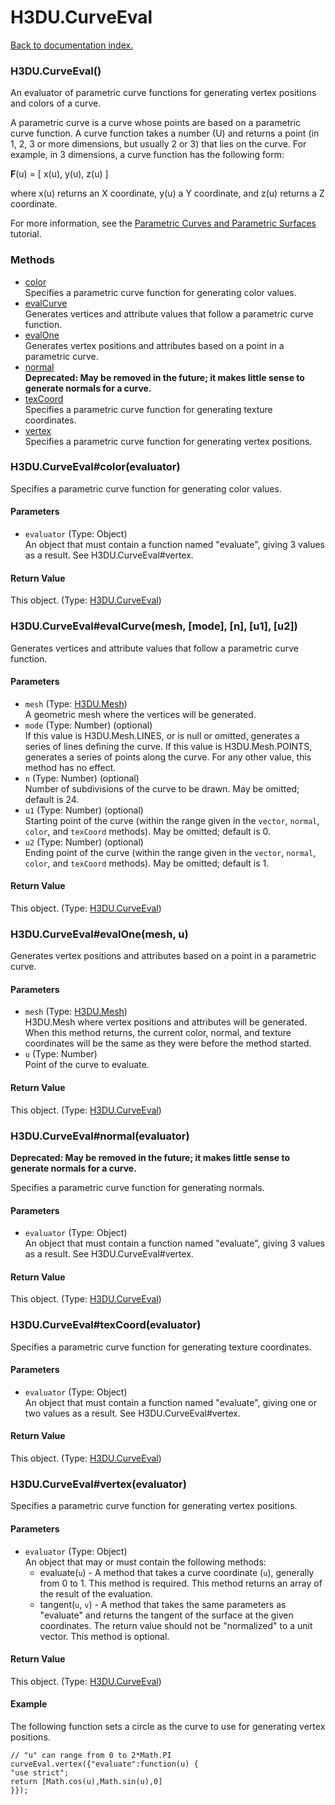 # H3DU.CurveEval

[Back to documentation index.](index.md)

 <a name='H3DU.CurveEval'></a>
### H3DU.CurveEval()

An evaluator of parametric curve functions for generating
vertex positions and colors of a curve.

A parametric curve is a curve whose points are based on a
parametric curve function. A curve function takes a number
(U) and returns a point (in 1, 2, 3 or more dimensions, but
usually 2 or 3) that lies on the curve. For example, in 3
dimensions, a curve function has the following form:

<b>F</b>(u) = [ x(u), y(u), z(u) ]

where x(u) returns an X coordinate, y(u) a Y coordinate,
and z(u) returns a Z coordinate.

For more information, see the <a href="tutorial-surfaces.md">Parametric Curves and Parametric Surfaces</a> tutorial.

### Methods

* [color](#H3DU.CurveEval_H3DU.CurveEval_color)<br>Specifies a parametric curve function for generating color values.
* [evalCurve](#H3DU.CurveEval_H3DU.CurveEval_evalCurve)<br>Generates vertices and attribute values that follow a parametric curve
function.
* [evalOne](#H3DU.CurveEval_H3DU.CurveEval_evalOne)<br>Generates vertex positions and attributes based on a point
in a parametric curve.
* [normal](#H3DU.CurveEval_H3DU.CurveEval_normal)<br><b>Deprecated: May be removed in the future; it makes little sense
to generate normals for a curve.</b>
* [texCoord](#H3DU.CurveEval_H3DU.CurveEval_texCoord)<br>Specifies a parametric curve function for generating texture coordinates.
* [vertex](#H3DU.CurveEval_H3DU.CurveEval_vertex)<br>Specifies a parametric curve function for generating vertex positions.

 <a name='H3DU.CurveEval_H3DU.CurveEval_color'></a>
### H3DU.CurveEval#color(evaluator)

Specifies a parametric curve function for generating color values.

#### Parameters

* `evaluator` (Type: Object)<br>
    An object that must contain a function named "evaluate", giving 3 values as a result. See H3DU.CurveEval#vertex. </ul>

#### Return Value

This object. (Type: <a href="H3DU.CurveEval.md">H3DU.CurveEval</a>)

 <a name='H3DU.CurveEval_H3DU.CurveEval_evalCurve'></a>
### H3DU.CurveEval#evalCurve(mesh, [mode], [n], [u1], [u2])

Generates vertices and attribute values that follow a parametric curve
function.

#### Parameters

* `mesh` (Type: <a href="H3DU.Mesh.md">H3DU.Mesh</a>)<br>
    A geometric mesh where the vertices will be generated.
* `mode` (Type: Number) (optional)<br>
    If this value is H3DU.Mesh.LINES, or is null or omitted, generates a series of lines defining the curve. If this value is H3DU.Mesh.POINTS, generates a series of points along the curve. For any other value, this method has no effect.
* `n` (Type: Number) (optional)<br>
    Number of subdivisions of the curve to be drawn. May be omitted; default is 24.
* `u1` (Type: Number) (optional)<br>
    Starting point of the curve (within the range given in the <code>vector</code>, <code>normal</code>, <code>color</code>, and <code>texCoord</code> methods). May be omitted; default is 0.
* `u2` (Type: Number) (optional)<br>
    Ending point of the curve (within the range given in the <code>vector</code>, <code>normal</code>, <code>color</code>, and <code>texCoord</code> methods). May be omitted; default is 1.

#### Return Value

This object. (Type: <a href="H3DU.CurveEval.md">H3DU.CurveEval</a>)

 <a name='H3DU.CurveEval_H3DU.CurveEval_evalOne'></a>
### H3DU.CurveEval#evalOne(mesh, u)

Generates vertex positions and attributes based on a point
in a parametric curve.

#### Parameters

* `mesh` (Type: <a href="H3DU.Mesh.md">H3DU.Mesh</a>)<br>
    H3DU.Mesh where vertex positions and attributes will be generated. When this method returns, the current color, normal, and texture coordinates will be the same as they were before the method started.
* `u` (Type: Number)<br>
    Point of the curve to evaluate.

#### Return Value

This object. (Type: <a href="H3DU.CurveEval.md">H3DU.CurveEval</a>)

 <a name='H3DU.CurveEval_H3DU.CurveEval_normal'></a>
### H3DU.CurveEval#normal(evaluator)

<b>Deprecated: May be removed in the future; it makes little sense
to generate normals for a curve.</b>

Specifies a parametric curve function for generating normals.

#### Parameters

* `evaluator` (Type: Object)<br>
    An object that must contain a function named "evaluate", giving 3 values as a result. See H3DU.CurveEval#vertex. </ul>

#### Return Value

This object. (Type: <a href="H3DU.CurveEval.md">H3DU.CurveEval</a>)

 <a name='H3DU.CurveEval_H3DU.CurveEval_texCoord'></a>
### H3DU.CurveEval#texCoord(evaluator)

Specifies a parametric curve function for generating texture coordinates.

#### Parameters

* `evaluator` (Type: Object)<br>
    An object that must contain a function named "evaluate", giving one or two values as a result. See H3DU.CurveEval#vertex. </ul>

#### Return Value

This object. (Type: <a href="H3DU.CurveEval.md">H3DU.CurveEval</a>)

 <a name='H3DU.CurveEval_H3DU.CurveEval_vertex'></a>
### H3DU.CurveEval#vertex(evaluator)

Specifies a parametric curve function for generating vertex positions.

#### Parameters

* `evaluator` (Type: Object)<br>
    An object that may or must contain the following methods:<ul> <li>evaluate(<code>u</code>) - A method that takes a curve coordinate (<code>u</code>), generally from 0 to 1. This method is required. This method returns an array of the result of the evaluation. <li>tangent(<code>u</code>, <code>v</code>) - A method that takes the same parameters as "evaluate" and returns the tangent of the surface at the given coordinates. The return value should not be "normalized" to a unit vector. This method is optional. </ul>

#### Return Value

This object. (Type: <a href="H3DU.CurveEval.md">H3DU.CurveEval</a>)

#### Example

The following function sets a circle as the curve
to use for generating vertex positions.

    // "u" can range from 0 to 2*Math.PI
    curveEval.vertex({"evaluate":function(u) {
    "use strict";
    return [Math.cos(u),Math.sin(u),0]
    }});
